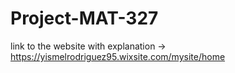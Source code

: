 # Project-MAT-327

link to the website with explanation -> https://yismelrodriguez95.wixsite.com/mysite/home
